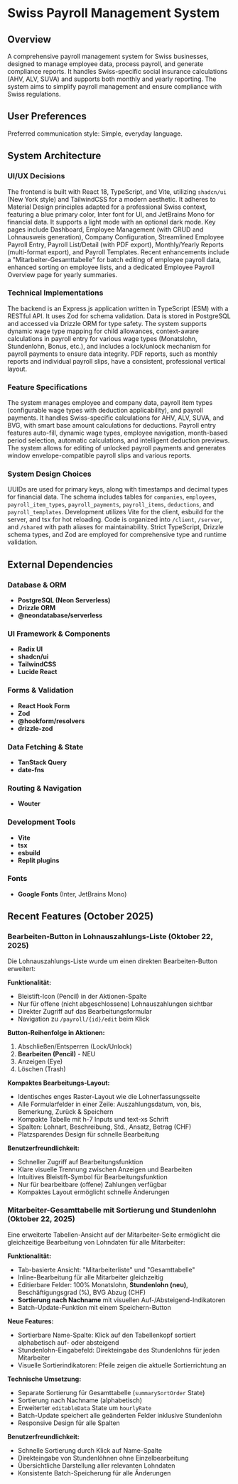 # Swiss Payroll Management System

## Overview

A comprehensive payroll management system for Swiss businesses, designed to manage employee data, process payroll, and generate compliance reports. It handles Swiss-specific social insurance calculations (AHV, ALV, SUVA) and supports both monthly and yearly reporting. The system aims to simplify payroll management and ensure compliance with Swiss regulations.

## User Preferences

Preferred communication style: Simple, everyday language.

## System Architecture

### UI/UX Decisions
The frontend is built with React 18, TypeScript, and Vite, utilizing `shadcn/ui` (New York style) and TailwindCSS for a modern aesthetic. It adheres to Material Design principles adapted for a professional Swiss context, featuring a blue primary color, Inter font for UI, and JetBrains Mono for financial data. It supports a light mode with an optional dark mode. Key pages include Dashboard, Employee Management (with CRUD and Lohnausweis generation), Company Configuration, Streamlined Employee Payroll Entry, Payroll List/Detail (with PDF export), Monthly/Yearly Reports (multi-format export), and Payroll Templates. Recent enhancements include a "Mitarbeiter-Gesamttabelle" for batch editing of employee payroll data, enhanced sorting on employee lists, and a dedicated Employee Payroll Overview page for yearly summaries.

### Technical Implementations
The backend is an Express.js application written in TypeScript (ESM) with a RESTful API. It uses Zod for schema validation. Data is stored in PostgreSQL and accessed via Drizzle ORM for type safety. The system supports dynamic wage type mapping for child allowances, context-aware calculations in payroll entry for various wage types (Monatslohn, Stundenlohn, Bonus, etc.), and includes a lock/unlock mechanism for payroll payments to ensure data integrity. PDF reports, such as monthly reports and individual payroll slips, have a consistent, professional vertical layout.

### Feature Specifications
The system manages employee and company data, payroll item types (configurable wage types with deduction applicability), and payroll payments. It handles Swiss-specific calculations for AHV, ALV, SUVA, and BVG, with smart base amount calculations for deductions. Payroll entry features auto-fill, dynamic wage types, employee navigation, month-based period selection, automatic calculations, and intelligent deduction previews. The system allows for editing of unlocked payroll payments and generates window envelope-compatible payroll slips and various reports.

### System Design Choices
UUIDs are used for primary keys, along with timestamps and decimal types for financial data. The schema includes tables for `companies`, `employees`, `payroll_item_types`, `payroll_payments`, `payroll_items`, `deductions`, and `payroll_templates`. Development utilizes Vite for the client, esbuild for the server, and tsx for hot reloading. Code is organized into `/client`, `/server`, and `/shared` with path aliases for maintainability. Strict TypeScript, Drizzle schema types, and Zod are employed for comprehensive type and runtime validation.

## External Dependencies

### Database & ORM
- **PostgreSQL (Neon Serverless)**
- **Drizzle ORM**
- **@neondatabase/serverless**

### UI Framework & Components
- **Radix UI**
- **shadcn/ui**
- **TailwindCSS**
- **Lucide React**

### Forms & Validation
- **React Hook Form**
- **Zod**
- **@hookform/resolvers**
- **drizzle-zod**

### Data Fetching & State
- **TanStack Query**
- **date-fns**

### Routing & Navigation
- **Wouter**

### Development Tools
- **Vite**
- **tsx**
- **esbuild**
- **Replit plugins**

### Fonts
- **Google Fonts** (Inter, JetBrains Mono)

## Recent Features (October 2025)

### Bearbeiten-Button in Lohnauszahlungs-Liste (Oktober 22, 2025)
Die Lohnauszahlungs-Liste wurde um einen direkten Bearbeiten-Button erweitert:

**Funktionalität:**
- Bleistift-Icon (Pencil) in der Aktionen-Spalte
- Nur für offene (nicht abgeschlossene) Lohnauszahlungen sichtbar
- Direkter Zugriff auf das Bearbeitungsformular
- Navigation zu `/payroll/{id}/edit` beim Klick

**Button-Reihenfolge in Aktionen:**
1. Abschließen/Entsperren (Lock/Unlock)
2. **Bearbeiten (Pencil)** - NEU
3. Anzeigen (Eye)
4. Löschen (Trash)

**Kompaktes Bearbeitungs-Layout:**
- Identisches enges Raster-Layout wie die Lohnerfassungsseite
- Alle Formularfelder in einer Zeile: Auszahlungsdatum, von, bis, Bemerkung, Zurück & Speichern
- Kompakte Tabelle mit h-7 Inputs und text-xs Schrift
- Spalten: Lohnart, Beschreibung, Std., Ansatz, Betrag (CHF)
- Platzsparendes Design für schnelle Bearbeitung

**Benutzerfreundlichkeit:**
- Schneller Zugriff auf Bearbeitungsfunktion
- Klare visuelle Trennung zwischen Anzeigen und Bearbeiten
- Intuitives Bleistift-Symbol für Bearbeitungsfunktion
- Nur für bearbeitbare (offene) Zahlungen verfügbar
- Kompaktes Layout ermöglicht schnelle Änderungen

### Mitarbeiter-Gesamttabelle mit Sortierung und Stundenlohn (Oktober 22, 2025)
Eine erweiterte Tabellen-Ansicht auf der Mitarbeiter-Seite ermöglicht die gleichzeitige Bearbeitung von Lohndaten für alle Mitarbeiter:

**Funktionalität:**
- Tab-basierte Ansicht: "Mitarbeiterliste" und "Gesamttabelle"
- Inline-Bearbeitung für alle Mitarbeiter gleichzeitig
- Editierbare Felder: 100% Monatslohn, **Stundenlohn (neu)**, Beschäftigungsgrad (%), BVG Abzug (CHF)
- **Sortierung nach Nachname** mit visuellen Auf-/Absteigend-Indikatoren
- Batch-Update-Funktion mit einem Speichern-Button

**Neue Features:**
- Sortierbare Name-Spalte: Klick auf den Tabellenkopf sortiert alphabetisch auf- oder absteigend
- Stundenlohn-Eingabefeld: Direkteingabe des Stundenlohns für jeden Mitarbeiter
- Visuelle Sortierindikatoren: Pfeile zeigen die aktuelle Sortierrichtung an

**Technische Umsetzung:**
- Separate Sortierung für Gesamttabelle (`summarySortOrder` State)
- Sortierung nach Nachname (alphabetisch)
- Erweiterter `editableData` State um `hourlyRate`
- Batch-Update speichert alle geänderten Felder inklusive Stundenlohn
- Responsive Design für alle Spalten

**Benutzerfreundlichkeit:**
- Schnelle Sortierung durch Klick auf Name-Spalte
- Direkteingabe von Stundenlöhnen ohne Einzelbearbeitung
- Übersichtliche Darstellung aller relevanten Lohndaten
- Konsistente Batch-Speicherung für alle Änderungen
